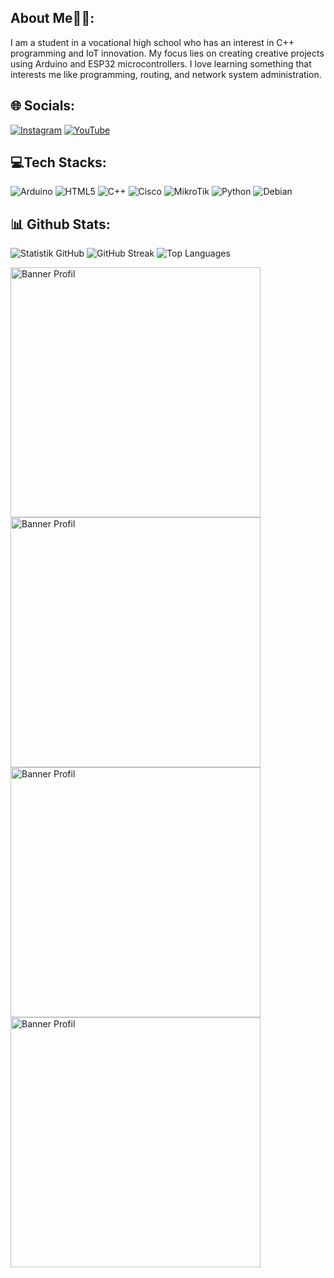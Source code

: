 ## About Me💁‍♂️:

I am a student in a vocational high school who has an interest in C++ programming and IoT innovation. My focus lies on creating creative projects using Arduino and ESP32 microcontrollers. I love learning something that interests me like programming, routing, and network system administration.



## 🌐 Socials:

[![Instagram](https://img.shields.io/badge/Instagram-%23E4405F.svg?logo=Instagram&logoColor=white)](https://instagram.com/fahribranz)
[![YouTube](https://img.shields.io/badge/YouTube-%23FF0000.svg?logo=YouTube&logoColor=white)](https://youtube.com/ArimaDes)


## 💻Tech Stacks:

![Arduino](https://img.shields.io/badge/-Arduino-00979D?logo=arduino&logoColor=white&style=for-the-badge)
![HTML5](https://img.shields.io/badge/-HTML5-E34F26?logo=html5&logoColor=white&style=for-the-badge)
![C++](https://img.shields.io/badge/-C++-00599C?logo=c%2B%2B&logoColor=white&style=for-the-badge)
![Cisco](https://img.shields.io/badge/-Cisco-1BA0D7?logo=cisco&logoColor=black&style=for-the-badge)
![MikroTik](https://img.shields.io/badge/-MikroTik-C7C6C1?logo=mikrotik&logoColor=black&style=for-the-badge)
![Python](https://img.shields.io/badge/-Python-3776AB?logo=python&logoColor=yellow&style=for-the-badge)
![Debian](https://img.shields.io/badge/-Debian-A81D33?logo=debian&logoColor=white&style=for-the-badge)


## 📊 Github Stats:

![Statistik GitHub](https://github-readme-stats.vercel.app/api?username=ArimaDeska&show_icons=true&theme=radical)
![GitHub Streak](https://streak-stats.demolab.com?user=[username_github_anda]&theme=radical)
![Top Languages](https://github-readme-stats.vercel.app/api/top-langs/?username=[username_github_anda]&layout=compact&theme=radical)


<img src="https://github.com/user-attachments/assets/e7764352-fc33-415f-90d2-c38837654e26" alt="Banner Profil" width="400"/>
<img src="https://github.com/user-attachments/assets/44ff9ec4-72cc-468b-8e8d-438dc0e3ae04" alt="Banner Profil" width="400"/>
<img src="https://github.com/user-attachments/assets/09df8045-1e18-4f3c-9417-e838a4329444" alt="Banner Profil" width="400"/>
<img src="https://github.com/user-attachments/assets/e59a7fa3-3a7f-4dd8-b6a8-f526ca31d1e5" alt="Banner Profil" width="400"/>

<!--
**ArimaDeska/ArimaDeska** is a ✨ _special_ ✨ repository because its `README.md` (this file) appears on your GitHub profile.

Here are some ideas to get you started:

- 🔭 I’m currently working on ...
- 🌱 I’m currently learning ...
- 👯 I’m looking to collaborate on ...
- 🤔 I’m looking for help with ...
- 💬 Ask me about ...
- 📫 How to reach me: ...
- 😄 Pronouns: ...
- ⚡ Fun fact: ...
-->
